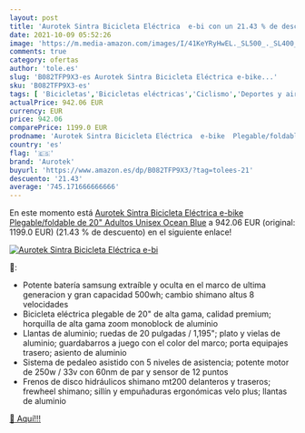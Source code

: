 ```yaml
---
layout: post
title: 'Aurotek Sintra Bicicleta Eléctrica  e-bi con un 21.43 % de descuento'
date: 2021-10-09 05:52:26
image: 'https://m.media-amazon.com/images/I/41KeYRyHwEL._SL500_._SL400_.jpg'
comments: true
category: ofertas
author: 'tole.es'
slug: 'B082TFP9X3-es Aurotek Sintra Bicicleta Eléctrica e-bike...'
sku: 'B082TFP9X3-es'
tags: [ 'Bicicletas','Bicicletas eléctricas','Ciclismo','Deportes y aire libre','Ropa y equipo para deportes','aurotek','bicicleta', ]
actualPrice: 942.06 EUR
currency: EUR
price: 942.06
comparePrice: 1199.0 EUR
prodname: 'Aurotek Sintra Bicicleta Eléctrica  e-bike  Plegable/foldable de 20"  Adultos Unisex  Ocean Blue'
country: 'es'
flag: '🇪🇸'
brand: 'Aurotek'
buyurl: 'https://www.amazon.es/dp/B082TFP9X3/?tag=tolees-21'
descuento: '21.43'
average: '745.171666666666'
---
```


En este momento está [Aurotek Sintra Bicicleta Eléctrica  e-bike  Plegable/foldable de 20"  Adultos Unisex  Ocean Blue](https://www.amazon.es/dp/B082TFP9X3/?tag=tolees-21) a 942.06 EUR (original: 1199.0 EUR) (21.43 %  de descuento) en el siguiente enlace!

[![Aurotek Sintra Bicicleta Eléctrica  e-bi](https://m.media-amazon.com/images/I/41KeYRyHwEL._SL500_._SL400_.jpg)](https://www.amazon.es/dp/B082TFP9X3/?tag=tolees-21)

🔎:

- Potente batería samsung extraíble y oculta en el marco de ultima generacion y gran capacidad 500wh; cambio shimano altus 8 velocidades
- Bicicleta eléctrica plegable de 20" de alta gama, calidad premium; horquilla de alta gama zoom monoblock de aluminio
- Llantas de aluminio; ruedas de 20 pulgadas / 1,195"; plato y vielas de aluminio; guardabarros a juego con el color del marco; porta equipajes trasero; asiento de aluminio
- Sistema de pedaleo asistido con 5 niveles de asistencia; potente motor de 250w / 33v con 60nm de par y sensor de 12 puntos
- Frenos de disco hidráulicos shimano mt200 delanteros y traseros; frewheel shimano; sillín y empuñaduras ergonómicas velo plus; llantas de aluminio

[🛒 Aquí!!!](https://www.amazon.es/dp/B082TFP9X3/?tag=tolees-21)
